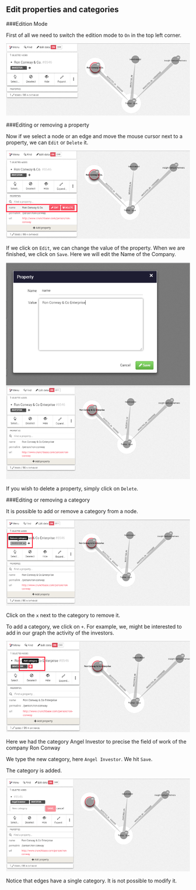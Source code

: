 
## Edit properties and categories

###Edition Mode

First of all we need to switch the edition mode to ```On``` in the top left corner.

![](E1.png)

###Editing or removing a property

Now if we select a node or an edge and move the mouse cursor next to a property, we can ```Edit``` or ```Delete``` it.

![](E2.png)

If we click on ```Edit```, we can change the value of the property.
When we are finished, we  click on  ```Save```. Here we will edit the Name of the Company.

![](E_3.png)
![](E4.png)

If you wish to delete a property, simply click on ```Delete```.

###Editing or removing a category

It is possible to add or remove a category from a node.

![](E5.png)


Click on the ```x``` next to the category to remove it.

To add a category, we click on ```+```. For example, we, might be interested to add in our graph the activity of the investors. 

![](E6.png)

Here we had the category Angel Investor to precise the field of work of the company Ron Conway

We type the new category, here  ```Angel Investor```. We hit ```Save```.

The category is added.

![](E7.png)

Notice that edges have a single category. It is not possible to modify it.
